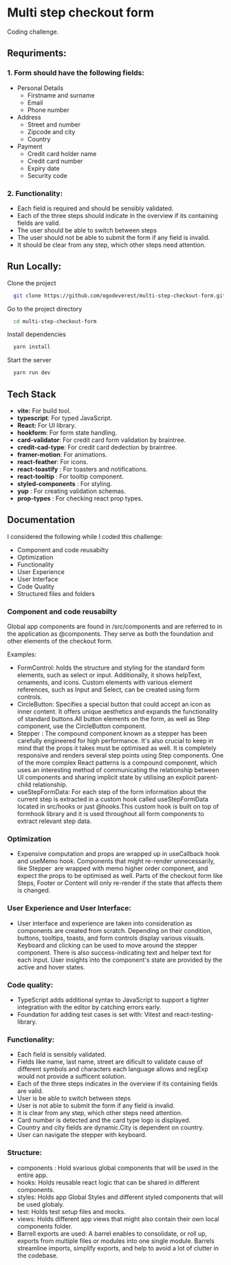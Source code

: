 
# Multi step checkout form

Coding challenge.


## Requriments:

### 1. Form should have the following fields:

- Personal Details
  - Firstname and surname
  - Email
  - Phone number
- Address
   - Street and number
   - Zipcode and city
   - Country
- Payment
   - Credit card holder name
   - Credit card number
   - Expiry date
   - Security code

### 2. Functionality:

- Each field is required and should be sensibly validated.
- Each of the three steps should indicate in the overview if its containing fields are valid. 
- The user should be able to switch between steps 
- The user should not be able to submit the form if any field is invalid.
- It should be clear from any step, which other steps need attention.
## Run Locally:

Clone the project

```bash
  git clone https://github.com/ogodeverest/multi-step-checkout-form.git
```

Go to the project directory

```bash
  cd multi-step-checkout-form
```

Install dependencies

```bash
  yarn install
```

Start the server

```bash
  yarn run dev
```


## Tech Stack

 - **vite:** For build tool.
 - **typescript**: For typed JavaScript.
 - **React:** For UI library.
 - **hookform**: For form state handling.
 - **card-validator**:  For credit card form validation by braintree.
 - **credit-cad-type**: For credit card dedection by braintree.
 - **framer-motion**: For animations.
 - **react-feather**: For icons.
 - **react-toastify** : For toasters and notifications.
 - **react-tooltip** : For tooltip component.
 - **styled-components** : For styling.
 - **yup** : For creating validation schemas.
 - **prop-types** : For checking react prop types.


  







## Documentation

I considered the following while I coded this challenge:

- Component and code reusabilty
- Optimization 
- Functionality
- User Experience
- User Interface
- Code Quality
- Structured files and folders


### Component and code reusabilty


Global app components are found in /src/components and are referred to in the application as @components. They serve as both the foundation and other elements of the checkout form.

Examples:
- FormControl: holds the structure and styling for the standard form elements, such as select or input. Additionally, it shows helpText, ornaments, and icons. Custom elements with various element references, such as Input and Select, can be created using form controls.
- CircleButton: Specifies a special button that could accept an icon as inner content. It offers unique aesthetics and expands the functionality of standard buttons.All button elements on the form, as well as Step component, use the CircleButton component.
- Stepper : The compound component known as a stepper has been carefully engineered for high performance. It's also crucial to keep in mind that the props it takes must be optimised as well. It is completely responsive and renders several step points using Step components. One of the more complex React patterns is a compound component, which uses an interesting method of communicating the relationship between UI components and sharing implicit state by utilising an explicit parent-child relationship.
- useStepFormData: For each step of the form information about the current step is extracted in a custom hook called useStepFormData located in src/hooks or just @hooks.This custom hook is built on top of formhook library and it is used throughout all form components to extract relevant step data.


### Optimization

  - Expensive computation and props are wrapped up in useCallback hook and useMemo hook. Components that might re-render unnecessarily, like Stepper  are wrapped with memo higher order component, and expect the props to be optimised as well. Parts of the checkout form like Steps, Footer or Content will only re-render if the state that affects them is changed.


### User Experience and User Interface:
- User interface and experience are taken into consideration as components are created from scratch. Depending on their condition, buttons, tooltips, toasts, and form controls display various visuals. Keyboard and clicking can be used to move around the stepper component. There is also success-indicating text and helper text for each input. User insights into the component's state are provided by the active and hover states.

### Code quality:

-  TypeScript adds additional syntax to JavaScript to support a tighter integration with the editor by catching errors early.
-  Foundation for adding test cases is set with: Vitest and react-testing-library.

### Functionality:

- Each field is sensibly validated.
- Fields like name, last name, street are dificult to validate cause of different symbols and characters each language allows and regExp would not provide a sufficent solution. 
- Each of the three steps indicates in the overview if its containing fields are valid. 
- User is be able to switch between steps 
- User is not  able to submit the form if any field is invalid.
- It is clear from any step, which other steps need attention.
- Card number is detected and the card type logo is displayed.
- Country and city fields are dynamic.City is dependent on country.
- User can navigate the stepper with keyboard. 

### Structure:

- components : Hold svarious global components that will be used in the entire app.
- hooks: Holds reusable react logic that can be shared in different components.
- styles: Holds app Global Styles and different styled components that will be used globaly.
- test: Holds test setup files and mocks.
- views: Holds different app views that might also contain their own local components folder.
- Barrell exports are used: A barrel enables to consolidate, or roll up, exports from multiple files or modules into one single module. Barrels streamline imports, simplify exports, and help to avoid a lot of clutter in the codebase.

